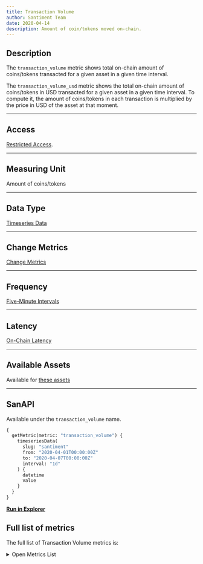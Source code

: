 ```yaml
---
title: Transaction Volume
author: Santiment Team
date: 2020-04-14
description: Amount of coin/tokens moved on-chain.
---
```


## Description

The `transaction_volume` metric shows total on-chain amount of coins/tokens transacted for a given asset in a given time interval.

The `transaction_volume_usd` metric shows the total on-chain amount of coins/tokens in USD transacted for a given asset in a given time interval.
To compute it, the amount of coins/tokens in each transaction is multiplied by the price in USD of the asset at that moment.

---

## Access

[Restricted Access](/metrics/details/access#restricted-access).

---

## Measuring Unit

Amount of coins/tokens

---

## Data Type

[Timeseries Data](/metrics/details/data-type#timeseries-data)

---

## Change Metrics

[Change Metrics](/metrics/details/change_metrics)

---

## Frequency

[Five-Minute Intervals](/metrics/details/frequency#five-minute-frequency)

---

## Latency

[On-Chain Latency](/metrics/details/latency#on-chain-latency)

---

## Available Assets

Available for [these
assets](<https://api.santiment.net/graphiql?variables=&query=%7B%0A%20%20getMetric(metric%3A%20%22transaction_volume%22)%20%7B%0A%20%20%20%20metadata%20%7B%0A%20%20%20%20%20%20availableSlugs%0A%20%20%20%20%7D%0A%20%20%7D%0A%7D%0A>)

---

## SanAPI

Available under the `transaction_volume` name.

```graphql
{
  getMetric(metric: "transaction_volume") {
    timeseriesData(
      slug: "santiment"
      from: "2020-04-01T00:00:00Z"
      to: "2020-04-07T00:00:00Z"
      interval: "1d"
    ) {
      datetime
      value
    }
  }
}
```

[**Run in Explorer**](<https://api.santiment.net/graphiql?variables=&query=%7B%0A%20%20getMetric(metric%3A%20%22transaction_volume%22)%20%7B%0A%20%20%20%20timeseriesData(%0A%20%20%20%20%20%20slug%3A%20%22santiment%22%0A%20%20%20%20%20%20from%3A%20%222020-04-01T00%3A00%3A00Z%22%0A%20%20%20%20%20%20to%3A%20%222020-04-07T00%3A00%3A00Z%22%0A%20%20%20%20%20%20interval%3A%20%221d%22)%20%7B%0A%20%20%20%20%20%20%20%20datetime%0A%20%20%20%20%20%20%20%20value%0A%20%20%20%20%7D%0A%20%20%7D%0A%7D%0A>)

## Full list of metrics

The full list of Transaction Volume metrics is:

<Details>

<Summary>Open Metrics List</Summary>

- transaction_volume_change_1d
- transaction_volume_change_30d
- transaction_volume_change_7d
- transaction_volume_usd_change_1d
- transaction_volume_usd_change_30d
- transaction_volume_usd_change_7d

</Details>